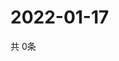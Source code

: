 # 2022-01-17
  共 0条

  <!-- BEGIN -->
  <!-- 最后更新时间Mon Jan 17 2022 23:04:01 GMT+0000 (Coordinated Universal Time) -->
  
  <!-- END -->
  
  